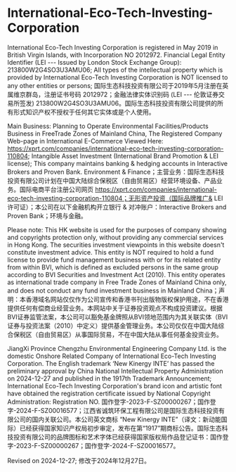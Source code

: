 # International-Eco-Tech-Investing-Corporation

International Eco-Tech Investing Corporation is registered in May 2019 in British Virgin Islands, with Incorporation NO 2012972. Financial Legal Entity Identifier (LEI --- Issued by London Stock Exchange Group): 213800W2G4SO3U3AMU06; All types of the intellectual property which is provided by International Eco-Tech Investing Corporation is NOT licensed to any other entities or persons; 国际生态科技投资有限公司于2019年5月注册在英属维京群岛，注册证书号码 2012972；金融法律实体识别码 (LEI --- 伦敦证券交易所签发) 213800W2G4SO3U3AMU06。国际生态科技投资有限公司提供的所有形式知识产权不授权于任何其它实体或是个人使用。

Main Business: Planning to Operate Environmental Facilities/Products Business in FreeTrade Zones of Mainland China, The Registered Company Web-page in International E-Commerce Viewed Here: https://xprt.com/companies/international-eco-tech-investing-corporation-110804; Intangible Asset Investment (International Brand Promotion & LEI license); This company maintains banking & hedging accounts in Interactive Brokers and Proven Bank. Environment & Finance；主营业务：国际生态科技投资有限公司计划在中国大陆综合保税区（自由贸易区）经营环境设备、产品业务。国际电商平台注册公司网页 https://xprt.com/companies/international-eco-tech-investing-corporation-110804；无形资产投资（国际品牌推广& LEI 许可证）；本公司在以下金融机构开立银行 & 对冲账户：Interactive Brokers and Proven Bank；环境与金融。

Please note: This HK website is used for the purposes of company showing and copyrights protection only, without providing any commercial services in Hong Kong. The securities investment viewpoints in this website doesn't  constitute investment advice. This entity is NOT required to hold a fund license to provide fund management business with or for its related entity from within BVI, which is defined as excluded persons in the same group according to BVI Securities and Investment Act (2010). This entity operates as international trade company in Free Trade Zones of Mainland China only, and does not conduct any fund investment business in Mainland China；声明：本香港域名网站仅仅作为公司宣传和香港书刊出版物版权保护用途，不在香港提供任何有偿商业经营业务。本网站中关于证券投资观点不构成投资建议。根据BVI证券监管法案，本公司可以豁免基金牌照从BVI领地范围内为其关联实体（BVI证券与投资法案（2010）中定义）提供基金管理业务。本公司仅仅在中国大陆综合保税区（自由贸易区）从事国际贸易，不在中国大陆从事任何基金投资业务。

JiangXi Province Chengzhu Environmental Engineering Company Ltd. is the domestic Onshore Related Company of International Eco-Tech Investing Corporation. The English trademark ‘New Kinergy INTE’ has passed the preliminary approval by China National Intellectual Property Administration on 2024-12-27 and published in the 1917th Trademark Announcement; International Eco-Tech Investing Corporation's brand icon and artistic font have obtained the registration certificate issued by National Copyright Administration: Registration NO. 国作登字-2023-F-SZ00000267；国作登字-2024-F-SZ00016577；江西省诚筑环保工程有限公司是国际生态科技投资有限公司的国内关联公司。本公司英文商标 “New Kinergy INTE”（译文：新动能国际）已经获得国家知识产权局初步审定，发布在第“1917”期商标公告。国际生态科技投资有限公司的品牌图标和艺术字体已经获得国家版权局作品登记证书：国作登字-2023-F-SZ00000267；国作登字-2024-F-SZ00016577。

Revised on 2024-12-27; 修改于2024年12月27日。
